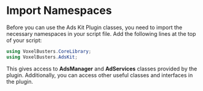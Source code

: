 
# Import Namespaces

Before you can use the Ads Kit Plugin classes, you need to import the necessary namespaces in your script file. Add the following lines at the top of your script:

```csharp
using VoxelBusters.CoreLibrary;
using VoxelBusters.AdsKit;
```

This gives access to **AdsManager** and **AdServices** classes provided by the plugin. Additionally, you can access other useful classes and interfaces in the plugin.
